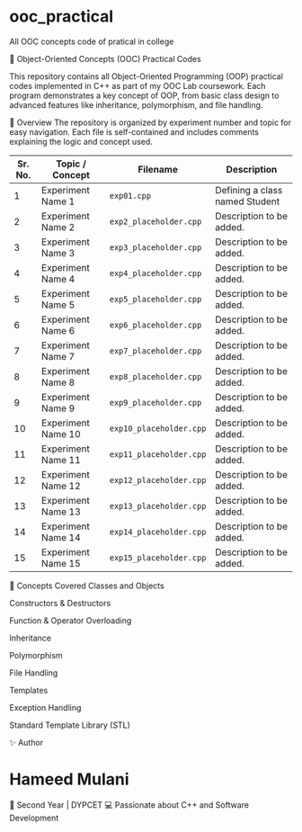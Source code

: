 # ooc_practical
All OOC concepts code of pratical in college

🧩 Object-Oriented Concepts (OOC) Practical Codes

This repository contains all Object-Oriented Programming (OOP) practical codes implemented in C++ as part of my OOC Lab coursework.
Each program demonstrates a key concept of OOP, from basic class design to advanced features like inheritance, polymorphism, and file handling.

📘 Overview
The repository is organized by experiment number and topic for easy navigation.
Each file is self-contained and includes comments explaining the logic and concept used.

| Sr. No. | Topic / Concept       | Filename                  | Description                 |
| ------- | ------------------- | ------------------------ | --------------------------- |
| 1       | Experiment Name 1 | `exp01.cpp`    | Defining a class named Student    |
| 2       | Experiment Name 2  | `exp2_placeholder.cpp`    | Description to be added.    |
| 3       | Experiment Name 3  | `exp3_placeholder.cpp`    | Description to be added.    |
| 4       | Experiment Name 4  | `exp4_placeholder.cpp`    | Description to be added.    |
| 5       | Experiment Name 5 | `exp5_placeholder.cpp`    | Description to be added.    |
| 6       | Experiment Name 6  | `exp6_placeholder.cpp`    | Description to be added.    |
| 7       | Experiment Name 7 | `exp7_placeholder.cpp`    | Description to be added.    |
| 8       | Experiment Name 8  | `exp8_placeholder.cpp`    | Description to be added.    |
| 9       | Experiment Name 9  | `exp9_placeholder.cpp`    | Description to be added.    |
| 10      | Experiment Name 10| `exp10_placeholder.cpp`   | Description to be added.    |
| 11      | Experiment Name 11| `exp11_placeholder.cpp`   | Description to be added.    |
| 12      | Experiment Name 12 | `exp12_placeholder.cpp`   | Description to be added.    |
| 13      | Experiment Name 13 | `exp13_placeholder.cpp`   | Description to be added.    |
| 14      | Experiment Name 14 | `exp14_placeholder.cpp`   | Description to be added.    |
| 15      | Experiment Name 15 | `exp15_placeholder.cpp`   | Description to be added.    |


🧠 Concepts Covered
Classes and Objects

Constructors & Destructors

Function & Operator Overloading

Inheritance

Polymorphism

File Handling

Templates

Exception Handling

Standard Template Library (STL)



✨ Author

# Hameed Mulani 
📘 Second Year | DYPCET
💻 Passionate about C++ and Software Development